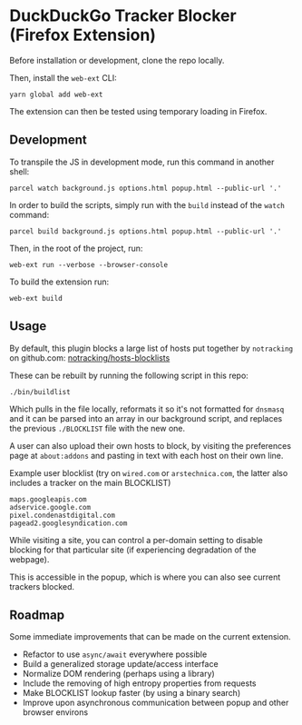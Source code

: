 # DuckDuckGo Tracker Blocker (Firefox Extension)

Before installation or development, clone the repo locally.

Then, install the `web-ext` CLI:

`yarn global add web-ext`

The extension can then be tested using temporary loading in Firefox.

## Development

To transpile the JS in development mode, run this command in another shell:

`parcel watch background.js options.html popup.html --public-url '.'`

In order to build the scripts, simply run with the `build` instead of the `watch` command:

`parcel build background.js options.html popup.html --public-url '.'`

Then, in the root of the project, run:

`web-ext run --verbose --browser-console`

To build the extension run:

`web-ext build`

## Usage

By default, this plugin blocks a large list of hosts put together by `notracking` on github.com: [notracking/hosts-blocklists](https://github.com/notracking/hosts-blocklists)

These can be rebuilt by running the following script in this repo:

`./bin/buildlist`

Which pulls in the file locally, reformats it so it's not formatted for `dnsmasq` and it can be parsed into an array in our background script, and replaces the previous `./BLOCKLIST` file with the new one.

A user can also upload their own hosts to block, by visiting the preferences page at `about:addons` and pasting in text with each host on their own line.

Example user blocklist (try on `wired.com` or `arstechnica.com`, the latter also includes a tracker on the main BLOCKLIST)

```
maps.googleapis.com
adservice.google.com
pixel.condenastdigital.com
pagead2.googlesyndication.com
```

While visiting a site, you can control a per-domain setting to disable blocking for that particular site (if experiencing degradation of the webpage).

This is accessible in the popup, which is where you can also see current trackers blocked.

## Roadmap

Some immediate improvements that can be made on the current extension.

- Refactor to use `async/await` everywhere possible
- Build a generalized storage update/access interface
- Normalize DOM rendering (perhaps using a library)
- Include the removing of high entropy properties from requests
- Make BLOCKLIST lookup faster (by using a binary search)
- Improve upon asynchronous communication between popup and other browser environs
